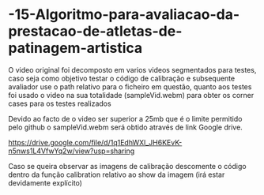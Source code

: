 # -15-Algoritmo-para-avaliacao-da-prestacao-de-atletas-de-patinagem-artistica


O video original foi decomposto em varios videos segmentados para testes, caso seja como objetivo testar o código de calibração e subsequente avaliador use o path relativo
para o ficheiro em questão, quanto aos testes foi usado o video na sua totalidade (sampleVid.webm) para obter os corner cases para os testes realizados


Devido ao facto de o video ser superior a 25mb que é o limite permitido pelo github o sampleVid.webm será obtido através de link Google drive.

https://drive.google.com/file/d/1q1EdhWXl_JH6KEvK-n5nws1L4VfwYq2w/view?usp=sharing


Caso se queira observar as imagens de calibração descomente  o código dentro da função calibration relativo ao show da imagem (irá estar devidamente explícito)
